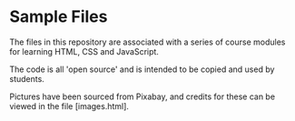 # Sample Files

The files in this repository are associated with a series of course modules for learning HTML, CSS and JavaScript.

The code is all 'open source' and is intended to be copied and used by students.

Pictures have been sourced from Pixabay, and credits for these can be viewed in the file [images.html].
